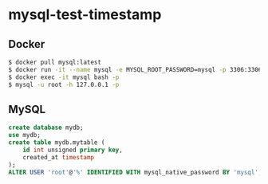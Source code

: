 # mysql-test-timestamp

## Docker

```bash
$ docker pull mysql:latest
$ docker run -it --name mysql -e MYSQL_ROOT_PASSWORD=mysql -p 3306:3306 -d mysql:latest
$ docker exec -it mysql bash -p
$ mysql -u root -h 127.0.0.1 -p
```

## MySQL

```sql
create database mydb;
use mydb;
create table mydb.mytable (
    id int unsigned primary key,
    created_at timestamp
);
ALTER USER 'root'@'%' IDENTIFIED WITH mysql_native_password BY 'mysql';
```
